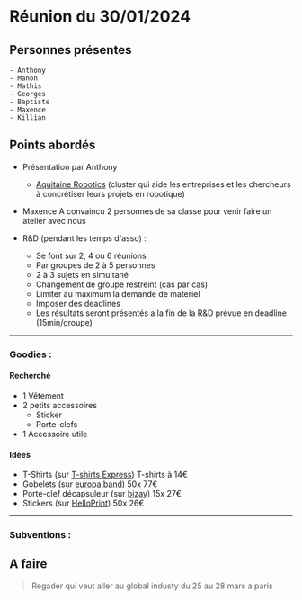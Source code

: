 # Réunion du 30/01/2024
## Personnes présentes
    - Anthony
    - Manon
    - Mathis
    - Georges
    - Baptiste
    - Maxence
    - Killian

## Points abordés
- Présentation  par Anthony
    - [Aquitaine Robotics](https://www.aquitaine-robotics.com) (cluster qui aide les entreprises et les chercheurs à concrétiser leurs projets en robotique)

- Maxence A convaincu 2 personnes de sa classe pour venir faire un atelier avec nous 

- R&D (pendant les temps d'asso) :
    - Se font sur 2, 4 ou 6 réunions 
    - Par groupes de 2 à 5 personnes
    - 2 à 3 sujets en simultané
    - Changement de groupe restreint (cas par cas)
    - Limiter au maximum la demande de materiel
    - Imposer des deadlines
    - Les résultats seront présentés a la fin de la R&D prévue en deadline (15min/groupe)

----------------------------------------------------------------
### Goodies : 
#### Recherché 
- 1 Vêtement
- 2 petits accessoires
    - Sticker
    - Porte-clefs
- 1 Accessoire utile

#### Idées
- T-Shirts (sur [T-shirts Express](https://www.tee-shirts-express.com/?pk_campaign=adw-r&pk_kwd=t-shirt%20express&pk_campaign=adw-r-tee-shirts-express.com&pk_kwd=t-shirt%20express&gad_source=1&gclid=Cj0KCQiA2eKtBhDcARIsAEGTG41RTUpc3w6RxvMajfwzuG61mhIHOiEMFlg8zypPXI5n6JjV499PJq4aApBNEALw_wcB)) T-shirts à 14€
- Gobelets (sur [europa band](https://www.europaband.fr/gobelets-reutilisables/869-gobelets-33cl-impression-couleurs.html)) 50x 77€
- Porte-clef décapsuleur (sur [bizay](https://www.bizay.fr/ouvre-bouteille-porte-cles?id=26115947&spf0=7231&spf1=&spf2=&spf3=&spf4=&spf5=&spf6=&spf7=&spf8=&spf9=&indexManagementId=21&queryId=041b71f02c2883040370c5745401335e&objectId=P672_PORTA_CHAVES_ABRE_CARICAS_SPF0MODEL_PORTACHAVESABREGARRAFASELATASTAO_SPF1_SPF2_SPF3_SPF4_SPF5_SPF6_SPF7_SPF8_SPF9_26115208)) 15x 27€
- Stickers (sur [HelloPrint](https://www.helloprint.fr/stickers-rond-diametr50-stickers90-25-8jours)) 50x 26€
----------------------------------------------------------------
### Subventions :

## A faire

> Regader qui veut aller au global industy du 25 au 28 mars a paris

